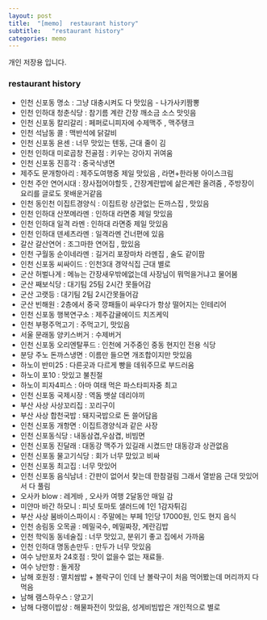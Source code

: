 ```yaml
---
layout: post
title:  "[memo]  restaurant history"
subtitle:   "restaurant history"
categories: memo
---
```

개인 저장용 입니다.




### restaurant history

- 인천 신포동 명소 : 그냥 대충시켜도 다 맛있음 - 나가사키짬뽕
- 인천 인하대 청춘식당 : 참기름 계란 간장 깨소금 소스 맛잇음
- 인천 신포동 칼리갈리 : 페퍼로니피자에 수제맥주 , 맥주탱크
- 인천 석남동 콜 : 맥반석에 닭갈비
- 인천 신포동 욘센 : 너무 맛있는 텐동, 근대 줄이 김
- 인천 인하대 미로곱창 전골점 : 키우는 강아지 귀여움
- 인천 신포동 진흥각 : 중국식냉면
- 제주도 문개항아리 : 제주도여행중 제일 맛있음 , 라면+한라봉 아이스크림
- 인천 주안 연어시대 : 장사접어야할듯 , 간장계란밥에 삶은계란 올려줌 , 주방장이 요리를 글로도 못배운거같음
- 인천 동인천 이집트경양식 : 이집트랑 상관없는 돈까스집 , 맛있음
- 인천 인하대 산쪼메라멘 : 인하대 라면중 제일 맛있음
- 인천 인하대 일격 라멘 : 인하대 라면중 제일 맛있음
- 인천 인하대 덴세츠라멘 : 일격라멘 건너편에 있음
- 갈산 갈산연어 : 조그마한 연어집 , 맜있음
- 인천 구월동 순이네라멘 : 길거리 포장마차 라멘집 , 술도 같이팜
- 인천 신포동 씨싸이드 : 인천3대 경약식집 근대 별로
- 군산 허벌나게 : 메뉴는 간장새우밖에없는데 사장님이 뭐먹을거냐고 물어봄
- 군산 째보식당 : 대기팀 25팀 2시간 못들어감
- 군산 고랫등 : 대기팀 2팀 2시간못들어감
- 군산 빈해원 : 2층에서 중국 깡패들이 싸우다가 항상 떨어지는 인테리어
- 인천 신포동 행복연구소 : 제주감귤에이드 치즈케익
- 인천 부평주먹고기 : 주먹고기, 맛있음
- 서울 문래동 양키스버거 : 수제버거 
- 인천 신포동 오리엔탈푸드 : 인천에 거주중인 중동 현지인 전용 식당
- 분당 주노 돈까스냉면 : 이름만 들으면 개조합이지만 맛있음
- 하노이 반미25 : 다른곳과 다르게 빵을 데워주므로 부드러움
- 하노이 포10 : 맛있고 불친절
- 하노이 피자4피스 : 아마 여태 먹은 파스타피자중 최고
- 인천 신포동 국제시장 : 역돔 뱃살 데리야끼
- 부산 사상 사상꼬리집 : 꼬리구이
- 부산 사상 합천국밥 : 돼지국밥으로 돈 쓸어담음
- 인천 신포동 개항면 : 이집트경양식과 같은 사장
- 인천 신포동식당 : 내동삼겹,우삼겹, 비빔면 
- 인천 신포동 진달래 : 대동강 맥주가 있길래 시켰드만 대동강과 상관없음
- 인천 신포동 물고기식당 : 회가 너무 맜있고 비싸
- 인천 신포동 최고집 : 너무 맛있어
- 인천 신포동 음식남녀 : 간판이 없어서 찾는데 한참걸림 그래서 열받음 근대 맛있어서 다 풀림
- 오사카 blow : 레게바 , 오사카 여행 2달동안 매일 감
- 미얀마 바간 하모니 : 피넛 토마토 샐러드에 1인 1감자튀김
- 부산 사상 붐바이스파이시 : 주말에는 부페 1인당 17000원, 인도 현지 음식
- 인천 송림동 오목골 : 메밀국수, 메밀짜장, 계란김밥
- 인천 학익동 동네술집 : 너무 맛있고, 분위기 좋고 집에서 가까움
- 인천 인하대 명동손만두 : 만두가 너무 맛있음
- 여수 낭만포차 24호점 : 맛이 없을수 없는 재료들.
- 여수 낭만항 : 돌게장
- 남해 호원정 : 멸치쌈밥 + 볼락구이 인데 난 볼락구이 처음 먹어봤는데 머리까지 다 먹음
- 남해 램스하우스 : 양고기
- 남해 다랭이밥상 : 해물파전이 맛있음, 성게비빔밥은 개인적으로 별로
